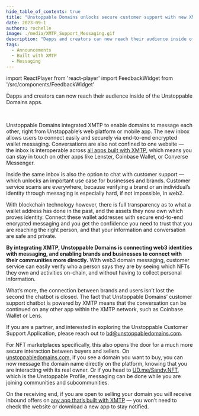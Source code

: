 ```yaml
---
hide_table_of_contents: true
title: "Unstoppable Domains unlocks secure customer support with new XMTP powered messaging"
date: 2023-09-1
authors: rochelle
image: ./media/XMTP_Support_Messaging.gif
description: "Dapps and creators can now reach their audience inside of the Unstoppable Domains apps."
tags:
  - Announcements
  - Built with XMTP
  - Messaging
---
```


import ReactPlayer from 'react-player'
import FeedbackWidget from '/src/components/FeedbackWidget'

Dapps and creators can now reach their audience inside of the Unstoppable Domains apps.

<ReactPlayer width="100%" controls url='/img/Unstoppable-Domains.mp4' muted playing="true" alt="Demonstrating XMTP messaging in Unstoppable Domains apps" />

<!--truncate-->

<br/>

Unstoppable Domains integrated XMTP to enable domains to message each other, right from Unstoppable’s web platform or mobile app. The new inbox allows users to connect easily and securely via end-to-end encrypted wallet messaging. Conversations are also not confined to one website — the inbox is interoperable across [all apps built with XMTP](/built-with-xmtp), which means you can stay in touch on other apps like Lenster, Coinbase Wallet, or Converse Messenger.

Inside the same inbox is also the option to chat with customer support — which unlocks an important use case for businesses and brands. Customer service scams are everywhere, because verifying a brand or an individual’s identity through messaging is especially hard, if not impossible, in web2.

With blockchain technology however, there is full transparency as to what a wallet address has done in the past, and the assets they now own which proves identity. Connect these wallet addresses with secure end-to-end encrypted messaging and you get the confidence you need to trust that you are reaching the right person, and that your information and conversation are safe and private.

**By integrating XMTP, Unstoppable Domains is connecting web3 identities with messaging, and enabling brands and businesses to connect with their communities more directly.** With web3 domain messaging, customer service can easily verify who a person says they are by seeing which NFTs they own and activities on-chain, and without having to collect personal information.

What’s more, the connection between brands and users isn’t lost the second the chatbot is closed. The fact that Unstoppable Domains’ customer support chatbot is powered by XMTP means that the conversation can be continued on any other app within the XMTP network, such as Coinbase Wallet or Lens.

If you are a partner, and interested in exploring the Unstoppable Customer Support Application, please reach out to [bd@unstoppabledomains.com](mailto:bd@unstoppabledomains.com).

For NFT marketplaces specifically, this also opens the door for a much more secure interaction between buyers and sellers. On [unstoppabledomains.com](https://unstoppabledomains.com/), if you see a domain you want to buy, you can now message the domain name directly on the platform, knowing that you are interacting with its real owner. Or if you head to [UD.me/Sandy.NFT](https://ud.me/Sandy.NFT), which is the Unstoppable Profile, messaging can be done while you are joining communities and subcommunities.

On the receiving end, if you are open to selling your domain you will receive inbound offers on [any app that’s built with XMTP](/built-with-xmtp) — you won’t need to check the website or download a new app to stay notified.

<br/>
<FeedbackWidget />
